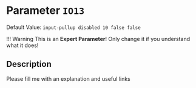 # Parameter `IO13`
Default Value: `input-pullup disabled 10 false false`

!!! Warning
    This is an **Expert Parameter**! Only change it if you understand what it does!



## Description
Please fill me with an explanation and useful links


